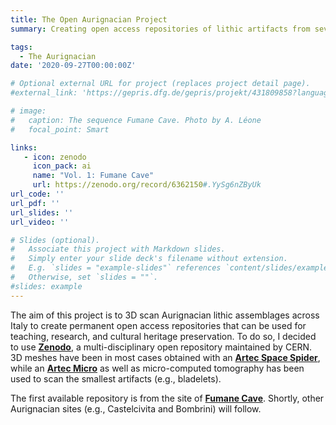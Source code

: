 ```yaml
---
title: The Open Aurignacian Project
summary: Creating open access repositories of lithic artifacts from several Aurignacian sites in Italy

tags:
  - The Aurignacian
date: '2020-09-27T00:00:00Z'

# Optional external URL for project (replaces project detail page).
#external_link: 'https://gepris.dfg.de/gepris/projekt/431809858?language=en'

# image:
#   caption: The sequence Fumane Cave. Photo by A. Léone
#   focal_point: Smart

links:
   - icon: zenodo
     icon_pack: ai
     name: "Vol. 1: Fumane Cave"
     url: https://zenodo.org/record/6362150#.YySg6nZByUk
url_code: ''
url_pdf: ''
url_slides: ''
url_video: ''

# Slides (optional).
#   Associate this project with Markdown slides.
#   Simply enter your slide deck's filename without extension.
#   E.g. `slides = "example-slides"` references `content/slides/example-slides.md`.
#   Otherwise, set `slides = ""`.
#slides: example
---
```


The aim of this project is to 3D scan Aurignacian lithic assemblages across Italy to create permanent open access repositories that can be used for teaching, research, and cultural heritage preservation. To do so, I decided to use [**Zenodo**](https://zenodo.org/), a multi-disciplinary open repository maintained by CERN. 3D meshes have been in most cases obtained with an [**Artec Space Spider**](https://www.artec3d.com/portable-3d-scanners/artec-spider), while an [**Artec Micro**](https://www.artec3d.com/portable-3d-scanners/artec-micro) as well as micro-computed tomography has been used to scan the smallest artifacts (e.g., bladelets).



The first available repository is from the site of [**Fumane Cave**](https://zenodo.org/record/6362150#.YySg6nZByUk). Shortly, other Aurignacian sites (e.g., Castelcivita and Bombrini) will follow.
